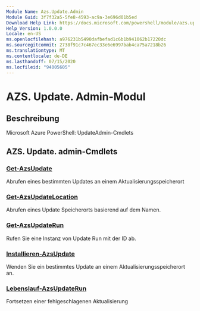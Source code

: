 ```yaml
---
Module Name: Azs.Update.Admin
Module Guid: 3f7f32a5-5fe8-4593-ac9a-3e696d01b5ed
Download Help Link: https://docs.microsoft.com/powershell/module/azs.update.admin
Help Version: 1.0.0.0
Locale: en-US
ms.openlocfilehash: a976231b5490dafbefad1c6b1b941062b17220dc
ms.sourcegitcommit: 2738f91c7c467ec33e6e6997bab4ca75a7218b26
ms.translationtype: MT
ms.contentlocale: de-DE
ms.lasthandoff: 07/15/2020
ms.locfileid: "94005605"
---
```

# AZS. Update. Admin-Modul
## Beschreibung
Microsoft Azure PowerShell: UpdateAdmin-Cmdlets

## AZS. Update. admin-Cmdlets
### [Get-AzsUpdate](Get-AzsUpdate.md)
Abrufen eines bestimmten Updates an einem Aktualisierungsspeicherort

### [Get-AzsUpdateLocation](Get-AzsUpdateLocation.md)
Abrufen eines Update Speicherorts basierend auf dem Namen.

### [Get-AzsUpdateRun](Get-AzsUpdateRun.md)
Rufen Sie eine Instanz von Update Run mit der ID ab.

### [Installieren-AzsUpdate](Install-AzsUpdate.md)
Wenden Sie ein bestimmtes Update an einem Aktualisierungsspeicherort an.

### [Lebenslauf-AzsUpdateRun](Resume-AzsUpdateRun.md)
Fortsetzen einer fehlgeschlagenen Aktualisierung

